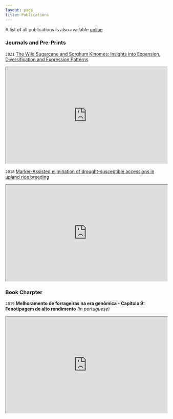 ```yaml
---
layout: page
title: Publications
---
```


A list of all publications is also available [online](https://scholar.google.com.br/citations?user=Uexua2IAAAAJ&hl=pt-BR)  

### Journals and Pre-Prints

`2021` [The Wild Sugarcane and Sorghum Kinomes: Insights into Expansion, Diversification and Expression Patterns](https://www.frontiersin.org/articles/10.3389/fpls.2021.668623)
<iframe
  src="https://www.frontiersin.org/articles/10.3389/fpls.2021.668623"
  style="width:100%; height:300px;"
></iframe>  


`2018` [Marker-Assisted elimination of drought-susceptible accessions in upland rice breeding](https://www.geneticsmr.org/articles/markerassisted-elimination-of-droughtsusceptible-accessions-in-upland-rice-breeding-7561.html)
<iframe
  src="https://www.geneticsmr.org/articles/markerassisted-elimination-of-droughtsusceptible-accessions-in-upland-rice-breeding-7561.html"
  style="width:100%; height:300px;"
></iframe>  

### Book Charpter  

`2019` **Melhoramento de forrageiras na era genômica - Capítulo 9: Fenotipagem de alto rendimento** *(in portuguese)*
<iframe
  src="https://vendasliv.sct.embrapa.br/liv4/consultaProduto.do?metodo=detalhar&codigoProduto=00055340"
  style="width:100%; height:300px;"
></iframe>



